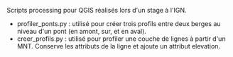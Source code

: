 Scripts processing pour QGIS réalisés lors d'un stage à l'IGN.

* profiler_ponts.py : utilisé pour créer trois profils entre deux berges au niveau d'un pont (en amont, sur, et en 
aval).
* creer_profils.py : utilisé pour profiler une couche de lignes à partir d'un MNT. Conserve les attributs de la ligne et ajoute un attribut elevation.
